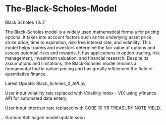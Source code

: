 # The-Black-Scholes-Model
Black Scholes 1 & 2

The Black-Scholes model is a widely used mathematical formula for pricing options. It takes into account factors such as the underlying asset price, strike price, time to expiration, risk-free interest rate, and volatility. This model helps traders and investors determine the fair value of options and assess potential risks and rewards. It has applications in option trading, risk management, investment valuation, and financial research. Despite its assumptions and limitations, the Black-Scholes model remains a fundamental tool in option pricing and has greatly influenced the field of quantitative finance.

Latest Update: Black_Scholes_2_API.py

User input volatility rate replaced with Volatility Index - VIX using yfinance API for automated data entery.

User input intereset rate replaced with COBE 10 YR TREASURY NOTE YIELD.


Garman Kohlhagen model update soon
